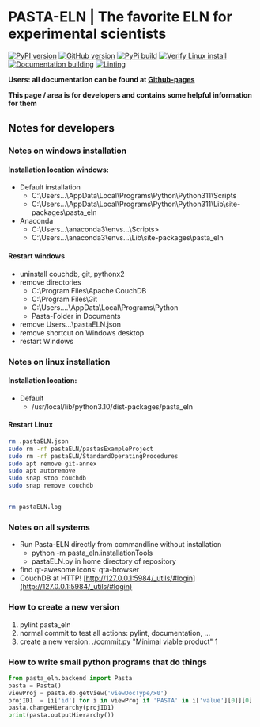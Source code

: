 # PASTA-ELN | The favorite ELN for experimental scientists

[![PyPI version](https://badge.fury.io/py/pasta-eln.svg)](https://badge.fury.io/py/pasta-eln)
[![GitHub version](https://badge.fury.io/gh/PASTA-ELN%2Fpasta-eln.svg)](https://badge.fury.io/gh/PASTA-ELN%2Fpasta-eln)
[![PyPi build](https://github.com/PASTA-ELN/pasta-eln/actions/workflows/pypi.yml/badge.svg)](https://github.com/PASTA-ELN/pasta-eln/actions/workflows/pypi.yml)
[![Verify Linux install](https://github.com/PASTA-ELN/pasta-eln/actions/workflows/installLinux.yml/badge.svg)](https://github.com/PASTA-ELN/pasta-eln/actions/workflows/installLinux.yml)
[![Documentation building](https://github.com/PASTA-ELN/pasta-eln/actions/workflows/docbuild.yml/badge.svg)](https://github.com/PASTA-ELN/pasta-eln/actions/workflows/docbuild.yml)
[![Linting](https://github.com/PASTA-ELN/pasta-eln/actions/workflows/pylint.yml/badge.svg)](https://github.com/PASTA-ELN/pasta-eln/actions/workflows/pylint.yml)

**Users: all documentation can be found at [Github-pages](https://pasta-eln.github.io/pasta-eln/)**

**This page / area is for developers and contains some helpful information for them**

## Notes for developers

### Notes on windows installation
#### Installation location windows:
- Default installation
  - C:\Users\...\AppData\Local\Programs\Python\Python311\Scripts
  - C:\Users\...\AppData\Local\Programs\Python\Python311\Lib\site-packages\pasta_eln
- Anaconda
  - C:\Users\...\anaconda3\envs\...\Scripts>
  - C:\Users\...\anaconda3\envs\...\Lib\site-packages\pasta_eln

#### Restart windows
- uninstall couchdb, git, pythonx2
- remove directories
  - C:\Program Files\Apache CouchDB
  - C:\Program Files\Git
  - C:\Users\....\AppData\Local\Programs\Python
  - Pasta-Folder in Documents
- remove Users\...\pastaELN.json
- remove shortcut on Windows desktop
- restart Windows

### Notes on linux installation
#### Installation location:
- Default
  - /usr/local/lib/python3.10/dist-packages/pasta_eln


#### Restart Linux
``` bash
rm .pastaELN.json
sudo rm -rf pastaELN/pastasExampleProject
sudo rm -rf pastaELN/StandardOperatingProcedures
sudo apt remove git-annex
sudo apt autoremove
sudo snap stop couchdb
sudo snap remove couchdb


rm pastaELN.log
```

### Notes on all systems
- Run Pasta-ELN directly from commandline without installation
  - python -m pasta_eln.installationTools
  - pastaELN.py in home directory of repository
- find qt-awesome icons: qta-browser
- CouchDB at HTTP! [http://127.0.0.1:5984/_utils/#login](http://127.0.0.1:5984/_utils/#login)

### How to create a new version
1. pylint pasta_eln
2. normal commit to test all actions: pylint, documentation, ...
3. create a new version: ./commit.py "Minimal viable product" 1

### How to write small python programs that do things
``` Python
from pasta_eln.backend import Pasta
pasta = Pasta()
viewProj = pasta.db.getView('viewDocType/x0')
projID1  = [i['id'] for i in viewProj if 'PASTA' in i['value'][0]][0]
pasta.changeHierarchy(projID1)
print(pasta.outputHierarchy())
```
